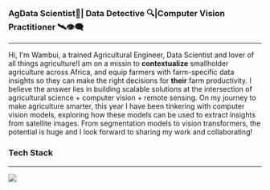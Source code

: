 ### AgData Scientist🌾| Data Detective 🔍|Computer Vision Practitioner 🛰️👁️‍🗨️
---
Hi, I'm Wambui, a trained Agricultural Engineer, Data Scientist and lover of all things agriculture!I am on a missin to **contextualize** smallholder agriculture across Africa, and equip farmers with farm-specific data insights so they can make the right decisions for **their** farm productivity. I believe the answer lies in building scalable solutions at the intersection of agricultural science + computer vision + remote sensing.
On my journey to make agriculture smarter, this year I have been tinkering with computer vision models, exploring how these models can be used to extract insights from satellite images. From segmentation models to vision transformers, the potential is huge and I look forward to sharing my work and collaborating!

### Tech Stack
---
<img src="https://img.shields.io/badge/OpenCV-27338e?style=for-the-badge&logo=OpenCV&logoColor=white" />



<!--
**WamzMwangi/WamzMwangi** is a ✨ _special_ ✨ repository because its `README.md` (this file) appears on your GitHub profile.

Here are some ideas to get you started:

- 🔭 I’m currently working on ...
- 🌱 I’m currently learning ...
- 👯 I’m looking to collaborate on ...
- 🤔 I’m looking for help with ...
- 💬 Ask me about ...
- 📫 How to reach me: ...
- 😄 Pronouns: ...
- ⚡ Fun fact: ...
-->
